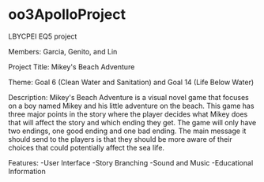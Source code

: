 # oo3ApolloProject
LBYCPEI EQ5 project

Members: Garcia, Genito, and Lin

Project Title: Mikey's Beach Adventure

Theme: Goal 6 (Clean Water and Sanitation) and Goal 14 (Life Below Water)

Description:
Mikey's Beach Adventure is a visual novel game that focuses on a boy named Mikey and his little adventure on the beach. This game has three major points in the story where the player decides what Mikey does that will affect the story and which ending they get. The game will only have two endings, one good ending and one bad ending. The main message it should send to the players is that they should be more aware of their choices that could potentially affect the sea life.

Features:
-User Interface
-Story Branching
-Sound and Music
-Educational Information
